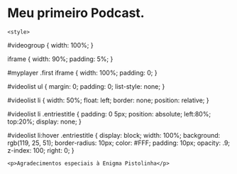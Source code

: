 <html lang="pt-br">

<body>
    <h1>Meu primeiro Podcast.</h1>
    
    <style>
  #videogroup {
    width: 100%;
  }

 iframe {
    width: 90%;
    padding: 5%;
  }

  #myplayer .first iframe {
    width: 100%;
    padding: 0;
  }
  
  #videolist ul {
    margin: 0;
    padding: 0;
    list-style: none;
  }

  #videolist li {
    width: 50%;
    float: left;
    border: none;
    position: relative;
  }

  #videolist li .entriestitle {
    padding: 0 5px;
    position: absolute;
    left:80%;
    top:20%;
    display: none;
  }
  
  #videolist li:hover .entriestitle {
    display: block;
    width: 100%;
    background: rgb(119, 25, 51);
    border-radius: 10px;
    color: #FFF;
    padding: 10px;
    opacity: .9;
    z-index: 100;
    right: 0;
  }

</style>

<script type="text/javascript">

function listVideos(data) {
  var firstOutput="";
  var entries = data.feed.entry;
  var myOutput = '<ul>';
  for (var i=0; i<data.feed.entry.length; i++) {
    var entriesID=entries[i].id.$t.substring(38);
    var entriesTitle=entries[i].title.$t;
    var entriesDescription=entries[i].media$group.media$description.$t;
    var entriesThumbnail=entries[i].media$group.media$thumbnail[0].url;
    myOutput += '<li><div class="entriestitle">' + entriesTitle + '</div>';
    myOutput+='<iframe src="http://www.youtube.com/embed/'+entriesID+'?wmode=transparent&amp;HD=0&amp;rel=0&amp;showinfo=0&amp;controls=1&amp;fs=1&amp;autoplay="0" frameborder="0" allowfullscreen></iframe>';
    if (i==0) {
      firstOutput += '<div class="first">';
      firstOutput += '<h2>' + entriesTitle + '</h2>';
      firstOutput += '<iframe src="http://www.youtube.com/embed/'+entriesID+'?wmode=transparent&amp;HD=0&amp;rel=0&amp;showinfo=0&amp;controls=1&amp;autoplay="0" frameborder="0" allowfullscreen></iframe>';
      firstOutput += '<p>' + entriesDescription + '</p>';
      firstOutput += '</div>';
      document.getElementById('myplayer').innerHTML=firstOutput;
    }
  }
  document.getElementById('videolist').innerHTML = myOutput;
  myOutput +='</ul>';
}
</script>

<div id="videogroup">
  <div id="myplayer"></div>
  <div id="videolist"></div>
</div>

<script type="text/javascript" src="https://www.youtube.com/watch?v=Of5A6o9J_F8?alt=json-in-script&callback=listVideos&max-results=6&category=Villalobos"></script>

    
    <p>Agradecimentos especiais à Enigma Pistolinha</p>
</body>
</html>
